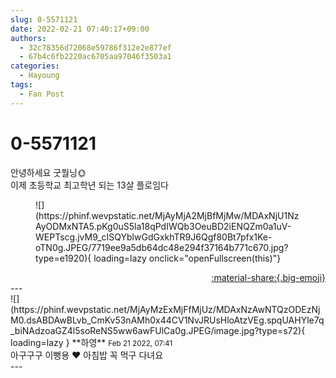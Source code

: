 ```yaml
---
slug: 0-5571121
date: 2022-02-21 07:40:17+09:00
authors:
  - 32c78356d72068e59786f312e2e877ef
  - 67b4c6fb2220ac6705aa97046f3503a1
categories:
  - Hayoung
tags:
  - Fan Post
---
```


# 0-5571121

<div class="post-container" markdown="1">
<div class="content-container md-sidebar__scrollwrap" markdown="1">

안녕하세요 굿뭘닝🌞<br>이제 초등학교 최고학년 되는 13살 플로임다
<figure markdown="1">
![](https://phinf.wevpstatic.net/MjAyMjA2MjBfMjMw/MDAxNjU1NzAyODMxNTA5.pKg0uS5la18qPdIWQb3OeuBD2iENQZm0a1uV-WEPTscg.jvM9_cISQYblwGdGxkhTR9J6Qgf80Bt7pfx1Ke-oTN0g.JPEG/7719ee9a5db64dc48e294f37164b771c670.jpg?type=e1920){ loading=lazy onclick="openFullscreen(this)"}
</figure>


</div>
</div>

<div style="text-align: right;" markdown="1">
<a href="https://weverse.io/fromis9/fanpost/0-5571121" style="text-align: right;">:material-share:{.big-emoji}</a>
</div>
---

<div class="comments-container md-sidebar__scrollwrap" markdown="1">
<div class="comment" markdown="1">
<div class='id-container' markdown="1">
![](https://phinf.wevpstatic.net/MjAyMzExMjFfMjUz/MDAxNzAwNTQzODEzNjM0.dsABDAwBLvb_CmKv53nAMh0x44CV1NvJRUsHloAtzVEg.spqUAHYle7q_biNAdzoaGZ4l5soReNS5ww6awFUlCa0g.JPEG/image.jpg?type=s72){ loading=lazy }
**<span class="artist">하영</span>** <small>Feb 21 2022, 07:41</small><br>
</div>
<div class='comment-body' markdown="1">
아구구구 이뻥용 ♥️ 아침밥 꼭 먹구 다녀요
</div>
</div>
</div>
---
